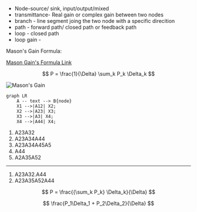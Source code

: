 - Node-source/ sink, input/output/mixed
- transmittance- Real gain or complex gain between two nodes
- branch - line segment joing the two node with a specific direcition
- path - forward path/ closed path or feedback path
- loop - closed path
- loop gain -

Mason's Gain Formula:

[Mason Gain's Formula Link](https://electronicscoach.com/masons-gain-formula.html)

$$
	P = \frac{1}{\Delta} \sum_k P_k \Delta_k
$$

![Mason's Gain](img/MasonsGain.png)

```mermaid
graph LR
	A -- text --> B{node}
	X1 -->|A12| X2;
	X2 -->|A23| X3;
	X3 -->|A3| X4;
	X4 -->|A44| X4;

```

1. A23A32
2. A23A34A44
3. A23A34A45A5
4. A44
5. A2A35A52

---

1. A23A32.A44
2. A23A35A52A44

$$
P = \frac{{\sum_k P_k} \Delta_k}{\Delta}
$$

$$
\frac{P_1\Delta_1 + P_2\Delta_2}{\Delta}
$$
